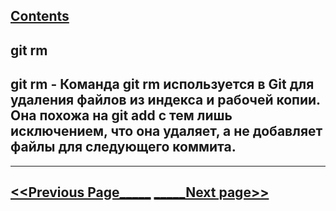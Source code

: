 [Contents](./readme.md)
---
## git rm

## git rm - Команда git rm используется в Git для удаления файлов из индекса и рабочей копии. Она похожа на git add с тем лишь исключением, что она удаляет, а не добавляет файлы для следующего коммита. 

---
[<<Previous Page_____](./status.md) [_____Next page>>](./commit.md)
---
